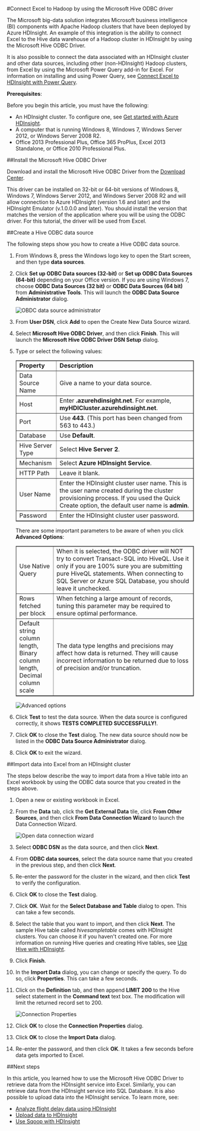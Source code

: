 <properties urlDisplayName="Connect Excel to HDInsight" pageTitle="Connect Excel to Hadoop with the Hive ODBC Driver | Azure" metaKeywords="" description="Learn how to set up and use the Microsoft Hive ODBC driver for Excel to query data in an HDInsight cluster." metaCanonical="" services="hdinsight" documentationCenter="" title="Connect Excel to Hadoop with the Microsoft Hive ODBC Driver" authors="bradsev" solutions="" manager="paulettm" editor="cgronlun" />

<tags ms.service="hdinsight" ms.workload="big-data" ms.tgt_pltfrm="na" ms.devlang="na" ms.topic="article" ms.date="11/10/2014" ms.author="bradsev" />



#Connect Excel to Hadoop by using the Microsoft Hive ODBC driver


The Microsoft big-data solution integrates Microsoft business intelligence (BI) components with Apache Hadoop clusters that have been deployed by Azure HDInsight. An example of this integration is the ability to connect Excel to the Hive data warehouse of a Hadoop cluster in HDInsight by using the Microsoft Hive ODBC Driver. 

It is also possible to connect the data associated with an HDInsight cluster and other data sources, including other (non-HDInsight) Hadoop clusters, from Excel by using the Microsoft Power Query add-in for Excel. For information on installing and using Power Query, see [Connect Excel to HDInsight with Power Query][hdinsight-power-query].

**Prerequisites**:

Before you begin this article, you must have the following:

- An HDInsight cluster. To configure one, see [Get started with Azure HDInsight][hdinsight-get-started].
- A computer that is running Windows 8, Windows 7, Windows Server 2012, or Windows Server 2008 R2.
- Office 2013 Professional Plus, Office 365 ProPlus, Excel 2013 Standalone, or Office 2010 Professional Plus.


##<a id="InstallHiveODBCDriver"></a>Install the Microsoft Hive ODBC Driver

Download and install the Microsoft Hive ODBC Driver from the [Download Center][hive-odbc-driver-download]. 

This driver can be installed on 32-bit or 64-bit versions of Windows 8, Windows 7, Windows Server 2012, and Windows Server 2008 R2 and will allow connection to Azure HDInsight (version 1.6 and later) and the HDInsight Emulator (v.1.0.0.0 and later). You should install the version that matches the version of the application where you will be using the ODBC driver. For this tutorial, the driver will be used from Excel. 

##<a id="CreateHiveODBCDataSource"></a>Create a Hive ODBC data source

The following steps show you how to create a Hive ODBC data source.

1. From Windows 8, press the Windows logo key to open the Start screen, and then type **data sources**.
2. Click **Set up ODBC Data sources (32-bit)** or **Set up ODBC Data Sources (64-bit)** depending on your Office version. If you are using Windows 7, choose **ODBC Data Sources (32 bit)** or **ODBC Data Sources (64 bit)** from **Administrative Tools**. This will launch the **ODBC Data Source Administrator** dialog. 
 
	![OBDC data source administrator][img-hdi-simbahiveodbc-datasource-admin]

3. From **User DSN**, click **Add** to open the Create New Data Source wizard. 
4. Select **Microsoft Hive ODBC Driver**, and then click **Finish**. This will launch the **Microsoft Hive ODBC Driver DSN Setup** dialog. 

5. Type or select the following values:

	<table border="1">
	<tr><td><strong>Property</strong></td><td><strong>Description</strong></td></tr>
	<tr><td>Data Source Name</td><td>Give a name to your data source.</td></tr>
	<tr><td>Host</td><td>Enter <strong><HDInsightClusterName>.azurehdinsight.net</strong>. For example, <strong>myHDICluster.azurehdinsight.net</strong>.</td></tr>
	<tr><td>Port</td><td>Use <strong>443</strong>. (This port has been changed from 563 to 443.)</td></tr>
	<tr><td>Database</td><td>Use <strong>Default</strong>.</td></tr>
	<tr><td>Hive Server Type</td><td>Select <strong>Hive Server 2</strong>.</td></tr>
	<tr><td>Mechanism</td><td>Select <strong>Azure HDInsight Service</strong>.</td></tr>
	<tr><td>HTTP Path</td><td>Leave it blank.</td></tr>
	<tr><td>User Name</td><td>Enter the HDInsight cluster user name. This is the user name created during the cluster provisioning process. If you used the Quick Create option, the default user name is <strong>admin</strong>.</td></tr>
	<tr><td>Password</td><td>Enter the HDInsight cluster user password.</td></tr>
	</table>

	There are some important parameters to be aware of when you click **Advanced Options**:

	<table border="1">
	<tr><td>Use Native Query</td><td>When it is selected, the ODBC driver will NOT try to convert Transact-SQL into HiveQL. Use it only if you are 100% sure you are submitting pure HiveQL statements. When connecting to SQL Server or Azure SQL Database, you should leave it unchecked.</td></tr>
	<tr><td>Rows fetched per block</td><td>When fetching a large amount of records, tuning this parameter may be required to ensure optimal performance.</td></tr>
	<tr><td>Default string column length, <br/>
			Binary column length,  <br/>
			Decimal column scale</td><td>The data type lengths and precisions may affect how data is returned. They will cause incorrect information to be returned due to loss of precision and/or truncation.</td></tr>
	</table>

	![Advanced options][img-HiveOdbc-DataSource-AdvancedOptions]

6. Click **Test** to test the data source. When the data source is configured correctly, it shows **TESTS COMPLETED SUCCESSFULLY!**.
7. Click **OK** to close the **Test** dialog. The new data source should now be listed in the **ODBC Data Source Administrator** dialog. 
8. Click **OK** to exit the wizard.
	
##<a id="ImportData"></a>Import data into Excel from an HDInsight cluster

The steps below describe the way to import data from a Hive table into an Excel workbook by using the ODBC data source that you created in the steps above.

1. Open a new or existing workbook in Excel.
2. From the **Data** tab, click the **Get External Data** tile, click **From Other Sources**, and then click **From Data Connection Wizard** to launch the Data Connection Wizard.

	![Open data connection wizard][img-hdi-simbahiveodbc.excel.dataconnection]

3. Select **ODBC DSN** as the data source, and then click **Next**.
4. From **ODBC data sources**, select the data source name that you created in the previous step, and then click **Next**.
5. Re-enter the password for the cluster in the wizard, and then click **Test** to verify the configuration.
6. Click **OK** to close the **Test** dialog.
7. Click **OK**. Wait for the **Select Database and Table** dialog to open. This can take a few seconds.
8. Select the table that you want to import, and then click **Next**. The sample Hive table called *hivesampletable* comes with HDInsight clusters. You can choose it if you haven't created one. For more information on running Hive queries and creating Hive tables, see [Use Hive with HDInsight][hdinsight-use-hive].
8. Click **Finish**.
9. In the **Import Data** dialog, you can change or specify the query. To do so, click **Properties**. This can take a few seconds.
10. Click on the **Definition** tab, and then append **LIMIT 200** to the Hive select statement in the **Command text** text box. The modification will limit the returned record set to 200.

	![Connection Properties][img-hdi-simbahiveodbc-excel-connectionproperties]

11. Click **OK** to close the **Connection Properties** dialog.
12. Click **OK** to close the **Import Data** dialog.  
13. Re-enter the password, and then click **OK**. It takes a few seconds before data gets imported to Excel.

##<a id="nextsteps"></a>Next steps

In this article, you learned how to use the Microsoft Hive ODBC Driver to retrieve data from the HDInsight service into Excel. Similarly, you can retrieve data from the HDInsight service into SQL Database. It is also possible to upload data into the HDInsight service. To learn more, see:

- [Analyze flight delay data using HDInsight][hdinsight-analyze-flight-data]
- [Upload data to HDInsight][hdinsight-upload-data]
- [Use Sqoop with HDInsight][hdinsight-use-sqoop]


[hdinsight-use-sqoop]: hdinsight-use-sqoop.md
[hdinsight-analyze-flight-data]: hdinsight-analyze-flight-delay-data.md
[hdinsight-use-hive]: hdinsight-use-hive.md
[hdinsight-upload-data]: hdinsight-upload-data.md
[hdinsight-power-query]: hdinsight-connect-excel-power-query.md
[hdinsight-get-started]: hdinsight-get-started.md

[hive-odbc-driver-download]: http://go.microsoft.com/fwlink/?LinkID=286698

[img-hdi-simbahiveodbc-datasource-admin]: ./media/hdinsight-connect-excel-hive-ODBC-driver/HDI.SimbaHiveOdbc.DataSourceAdmin1.png 
[img-HiveOdbc-DataSource-AdvancedOptions]: ./media/hdinsight-connect-excel-hive-ODBC-driver/HDI.HiveOdbc.DataSource.AdvancedOptions1.png 
[img-hdi-simbahiveodbc-excel-connectionproperties]: ./media/hdinsight-connect-excel-hive-ODBC-driver/HDI.SimbaHiveODBC.Excel.ConnectionProperties1.png 
[img-hdi-simbahiveodbc.excel.dataconnection]: ./media/hdinsight-connect-excel-hive-ODBC-driver/HDI.SimbaHiveOdbc.Excel.DataConnection1.png 
